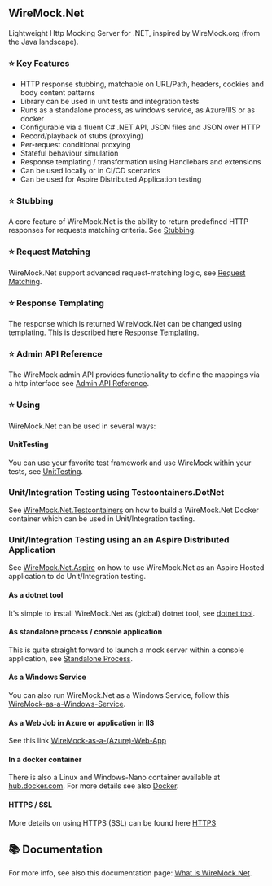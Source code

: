 ## WireMock.Net
Lightweight Http Mocking Server for .NET, inspired by WireMock.org (from the Java landscape).

### :star: Key Features
* HTTP response stubbing, matchable on URL/Path, headers, cookies and body content patterns
* Library can be used in unit tests and integration tests
* Runs as a standalone process, as windows service, as Azure/IIS or as docker
* Configurable via a fluent C# .NET API, JSON files and JSON over HTTP
* Record/playback of stubs (proxying)
* Per-request conditional proxying
* Stateful behaviour simulation
* Response templating / transformation using Handlebars and extensions
* Can be used locally or in CI/CD scenarios
* Can be used for Aspire Distributed Application testing 

### :star: Stubbing
A core feature of WireMock.Net is the ability to return predefined HTTP responses for requests matching criteria.
See [Stubbing](https://wiremock.org/dotnet/stubbing).

### :star: Request Matching
WireMock.Net support advanced request-matching logic, see [Request Matching](https://wiremock.org/dotnet/request-matching).

### :star: Response Templating
The response which is returned WireMock.Net can be changed using templating. This is described here [Response Templating](https://wiremock.org/dotnet/response-templating).

### :star: Admin API Reference
The WireMock admin API provides functionality to define the mappings via a http interface see [Admin API Reference](https://wiremock.org/dotnet/admin-api-reference).

### :star: Using
WireMock.Net can be used in several ways:

#### UnitTesting
You can use your favorite test framework and use WireMock within your tests, see
[UnitTesting](https://wiremock.org/dotnet/using-wiremock-in-unittests).

### Unit/Integration Testing using Testcontainers.DotNet
See [WireMock.Net.Testcontainers](https://wiremock.org/dotnet/using-wiremock-net-testcontainers/) on how to build a WireMock.Net Docker container which can be used in Unit/Integration testing.

### Unit/Integration Testing using an an Aspire Distributed Application
See [WireMock.Net.Aspire](https://wiremock.org/dotnet/using-wiremock-net-Aspire) on how to use WireMock.Net as an Aspire Hosted application to do Unit/Integration testing.

#### As a dotnet tool
It's simple to install WireMock.Net as (global) dotnet tool, see [dotnet tool](https://wiremock.org/dotnet/wiremock-as-dotnet-tool).

#### As standalone process / console application
This is quite straight forward to launch a mock server within a console application, see [Standalone Process](https://wiremock.org/dotnet/wiremock-as-a-standalone-process).

#### As a Windows Service
You can also run WireMock.Net as a Windows Service, follow this [WireMock-as-a-Windows-Service](https://wiremock.org/dotnet/wiremock-as-a-Windows-Service).

#### As a Web Job in Azure or application in IIS
See this link [WireMock-as-a-(Azure)-Web-App](https://wiremock.org/dotnet/wiremock-as-a-azure-web-app/)

#### In a docker container
There is also a Linux and Windows-Nano container available at [hub.docker.com](https://hub.docker.com/r/sheyenrath).
For more details see also [Docker](https://github.com/wiremock/WireMock.Net-docker).

#### HTTPS / SSL
More details on using HTTPS (SSL) can be found here [HTTPS](https://wiremock.org/dotnet/using-https-ssl/)

## :books: Documentation
For more info, see also this documentation page: [What is WireMock.Net](https://wiremock.org/dotnet/what-is-wiremock-net/).
